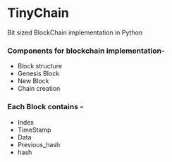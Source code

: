 # TinyChain
Bit sized BlockChain implementation in Python

### Components for blockchain implementation- 
* Block structure
* Genesis Block
* New Block
* Chain creation

### Each Block contains - 
* Index
* TimeStamp
* Data
* Previous_hash
* hash
